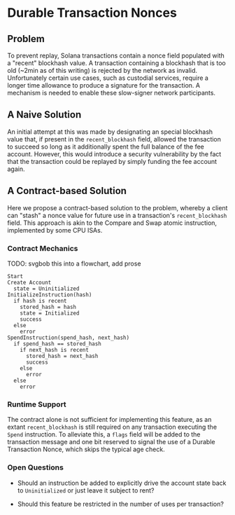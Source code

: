 # Durable Transaction Nonces

## Problem

To prevent replay, Solana transactions contain a nonce field populated with a
"recent" blockhash value. A transaction containing a blockhash that is too old
(~2min as of this writing) is rejected by the network as invalid. Unfortunately
certain use cases, such as custodial services, require a longer time allowance
to produce a signature for the transaction. A mechanism is needed to enable
these slow-signer network participants.

## A Naive Solution

An initial attempt at this was made by designating an special blockhash value
that, if present in the `recent_blockhash` field, allowed the transaction to
succeed so long as it additionally spent the full balance of the fee account.
However, this would introduce a security vulnerability by the fact that the
transaction could be replayed by simply funding the fee account again.

## A Contract-based Solution

Here we propose a contract-based solution to the problem, whereby a client can
"stash" a nonce value for future use in a transaction's `recent_blockhash`
field. This approach is akin to the Compare and Swap atomic instruction,
implemented by some CPU ISAs.

### Contract Mechanics

TODO: svgbob this into a flowchart, add prose

```text
Start
Create Account
  state = Uninitialized
InitializeInstruction(hash)
  if hash is recent
    stored_hash = hash
    state = Initialized
    success
  else
    error
SpendInstruction(spend_hash, next_hash)
  if spend_hash == stored_hash
    if next_hash is recent
      stored_hash = next_hash
      success
    else
      error
  else
    error
```

### Runtime Support

The contract alone is not sufficient for implementing this feature, as an extant
`recent_blockhash` is still required on any transaction executing the `Spend`
instruction. To alleviate this, a `flags` field will be added to the transaction
message and one bit reserved to signal the use of a Durable Transaction Nonce,
which skips the typical age check.

### Open Questions

* Should an instruction be added to explicitly drive the account state back to
`Uninitialized` or just leave it subject to rent?

* Should this feature be restricted in the number of uses per transaction?
